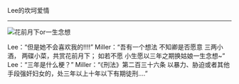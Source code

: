 Lee的坎坷爱情

---

![花前月下or一生念想](https://upload-images.jianshu.io/upload_images/12880435-23bf55db196f96d2.png?imageMogr2/auto-orient/strip%7CimageView2/2/w/1240)

Lee：“但是她不会喜欢我的!!!!”
Miller：“吾有一个想法 不知卿是否愿意  三两小酒， 两碟小菜，共赏花前月下； 如若不愿 小生愿以三年之期换姑娘一生念想~”
Lee：“三年是什么梗？”
Miller：“《刑法》第二百三十六条 以暴力、胁迫或者其他手段强奸妇女的，处三年以上十年以下有期徒刑....”